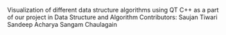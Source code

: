 Visualization of different data structure algorithms using QT C++ as a part of our project in Data Structure and Algorithm
Contributors:
Saujan Tiwari
Sandeep Acharya
Sangam Chaulagain